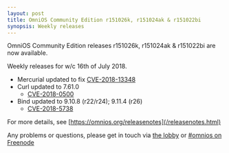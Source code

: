 ```yaml
---
layout: post
title: OmniOS Community Edition r151026k, r151024ak & r151022bi
synopsis: Weekly releases
---
```


OmniOS Community Edition releases
r151026k, r151024ak & r151022bi
are now available.

Weekly releases for w/c 16th of July 2018.

* Mercurial updated to fix
  [CVE-2018-13348](https://cve.mitre.org/cgi-bin/cvename.cgi?name=2018-13348)
* Curl updated to 7.61.0
  * [CVE-2018-0500](https://cve.mitre.org/cgi-bin/cvename.cgi?name=2018-0500)
* Bind updated to 9.10.8 (r22/r24); 9.11.4 (r26)
  * [CVE-2018-5738](https://cve.mitre.org/cgi-bin/cvename.cgi?name=2018-5738)

For more details, see [https://omnios.org/releasenotes](/releasenotes.html)

Any problems or questions, please get in touch via
[the lobby](https://gitter.im/omniosorg/Lobby) or
[#omnios on Freenode](http://webchat.freenode.net?randomnick=1&channels=%23omnios&uio=d4)

